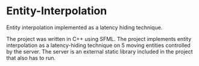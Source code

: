 # Entity-Interpolation
Entity interpolation implemented as a latency hiding technique.

The project was written in C++ using SFML. The project implements entity interpolation as a latency-hiding technique on 5 moving entities controlled by the server.
The server is an external static library included in the project that also has to run.

